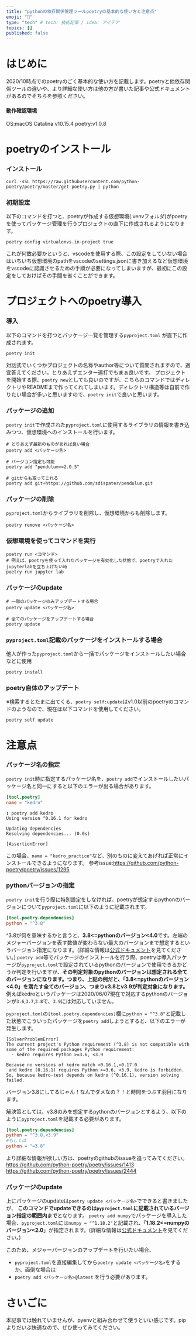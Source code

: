 ```yaml
---
title: "pythonの依存関係管理ツールpoetryの基本的な使い方と注意点"
emoji: "💭"
type: "tech" # tech: 技術記事 / idea: アイデア
topics: []
published: false
---
```


# はじめに
2020/10時点でのpoetryのごく基本的な使い方を記載します。poetryと他依存関係ツールの違いや、より詳細な使い方は他の方が書いた記事や公式ドキュメントがあるのでそちらを参照ください。

#### 動作確認環境
OS:macOS Catalina v10.15.4
poetry:v1.0.8

# poetryのインストール
### インストール
```shell
curl -sSL https://raw.githubusercontent.com/python-poetry/poetry/master/get-poetry.py | python
```
### 初期設定
以下のコマンドを打つと、poetryが作成する仮想環境(.venvフォルダ)がpoetryを使ってパッケージ管理を行うプロジェクトの直下に作成されるようになります。

```shell
poetry config virtualenvs.in-project true
```
これが何故必要かというと、vscodeを使用する際、この設定をしていない場合はいちいち仮想環境のpathをvscodeのsettings.jsonに書き加えるなど仮想環境をvscodeに認識させるための手順が必要になってしまいますが、最初にこの設定をしておけばその手間を省くことができます。

# プロジェクトへのpoetry導入
### 導入
以下のコマンドを打つとパッケージ一覧を管理する`pyproject.toml` が直下に作成されます。

```shell
poetry init
```
対話式でいくつかプロジェクトの名称やauthor等について質問されますので、適宜答えてください。とりあえずエンター連打でもまぁ良いです。
プロジェクトを開始する際、`poetry new`としても良いのですが、こちらのコマンドではディレクトリやREADMEまで作ってくれてしまいます。ディレクトリ構造等は自前で作りたい場合が多いと思いますので、`poetry init`で良いと思います。

### パッケージの追加
`poetry init`で作成された`pyproject.toml`に使用するライブラリの情報を書き込みつつ、仮想環境へのインストールを行います。

```shell
# とりあえず最新のものがあれば良い場合
poetry add <パッケージ名>

# バージョン指定も可能
poetry add "pendulum>=2.0.5"

# gitからも取ってこれる
poetry add git+https://github.com/sdispater/pendulum.git
```

### パッケージの削除
`pyproject.toml`からライブラリを削除し、仮想環境からも削除します。

```shell
poetry remove <パッケージ名>
```
### 仮想環境を使ってコマンドを実行

```shell
poetry run <コマンド>
# 例えば、poetryを使って入れたパッケージを有効化した状態で、poetryで入れたjupyterlabを立ち上げたい時
poetry run jupyter lab
```


### パッケージのupdate
```shell
# 一部のパッケージのみアップデートする場合
poetry update <パッケージ名>

# 全てのパッケージをアップデートする場合
poetry update
```

### `pyproject.toml`記載のパッケージをインストールする場合
他人が作った`pyproject.toml`から一括でパッケージをインストールしたい場合などに使用

```shell
poetry install
```

### poetry自体のアップデート
※検索するとたまに出てくる、`poetry self:update`はv1.0以前のpoetryのコマンドのようなので、現在は以下コマンドを使用してください。

```shell
poetry self update
```


# 注意点
### パッケージ名の指定
`poetry init`時に指定するパッケージ名を、`poetry add`でインストールしたいパッケージ名と同一にすると以下のエラーが出る場合があります。

```pyproject.toml
[tool.poetry]
name = "kedro"
```

```shell
❯ poetry add kedro
Using version ^0.16.1 for kedro

Updating dependencies
Resolving dependencies... (0.0s)

[AssertionError]
```
この場合、`name = "kedro_practice"`など、別のものに変えてあげれば正常にインストールできるようになります。
参考issue:https://github.com/python-poetry/poetry/issues/1295


### pythonバージョンの指定
`poetry init`を行う際に特別設定をしなければ、poetryが想定するpythonのバージョンについて`pyproject.toml`に以下のように記載されます。

```toml
[tool.poetry.dependencies]
python = "^3.8"
```
^3.8が何を意味するかと言うと、**3.8<=pythonのバージョン<4.0**です。左端のメジャーバージョンを表す数値が変わらない最大のバージョンまで想定するというバージョン指定になります。(詳細な情報は[公式ドキュメント](https://python-poetry.org/docs/versions/)を見てください。)
`poetry add`等でパッケージのインストールを行う際、poetryは導入パッケージが`pyproject.toml`で設定されているpythonのバージョンで使用できるかどうか判定を行いますが、**その判定対象のpythonのバージョンは想定される全てのバージョンになります。**つまり、上記の例だと、「3.8<=pythonのバージョン<4.0」を満たす全てのバージョン、つまり**v3.8とv3.9が判定対象になります。**
例えばkedroというパッケージは2020/06/07現在で対応するpythonのバージョンが`3.6`,`3.7`,`3.8`で、`3.9`には対応していません。

`pyproject.toml`の`[tool.poetry.dependencies]`欄に`python = "^3.8"`と記載した状態でこういったパッケージを`poetry add`しようとすると、以下のエラーが発生します。

```shell-session
[SolverProblemError]
The current project's Python requirement (^3.8) is not compatible with some of the required packages Python requirement:
  - kedro requires Python >=3.6, <3.9

Because no versions of kedro match >0.16.1,<0.17.0
 and kedro (0.16.1) requires Python >=3.6, <3.9, kedro is forbidden.
So, because kedro-test depends on kedro (^0.16.1), version solving failed.
```

バージョン3.8にしてるじゃん！なんでダメなの？！と時間をつぶす羽目になります。

解決策としては、v3.8のみを想定するpythonのバージョンとするよう、以下のように`pyproject.toml`を記載する必要があります。

```toml
[tool.poetry.dependencies]
python = "^3.8,<3.9"
#もしくは
python = "=3.8"
```
より詳細な情報が欲しい方は、poetryのgithubのissueを追ってみてください。
https://github.com/python-poetry/poetry/issues/1413
https://github.com/python-poetry/poetry/issues/2444

### パッケージのupdate
上にパッケージのupdateは`poetry update <パッケージ名>`でできると書きましたが、
**このコマンドでupdateできるのは`pyproject.toml`に記載されているバージョン指定の範囲内まで**となります。
`poetry add numpy`でパッケージを導入した場合、`pyproject.toml`には`numpy = "^1.18.2"`と記載され、「**1.18.2<=numpyのバージョン<2.0**」が指定されます。(詳細な情報は[公式ドキュメント](https://python-poetry.org/docs/versions/)を見てください。)

このため、メジャーバージョンのアップデートを行いたい場合、
- `pyproject.toml`を直接編集してから`poetry update <パッケージ名>`をする
か、面倒な場合は
- `poetry add <パッケージ名>@latest`
を行う必要があります。





# さいごに
本記事では触れていませんが、pyenvと組み合わせて使うといい感じです。pipよりだいぶ快適なので、ぜひ使ってみてください。
